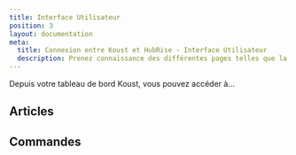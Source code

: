```yaml
---
title: Interface Utilisateur
position: 3
layout: documentation
meta:
  title: Connexion entre Koust et HubRise - Interface Utilisateur
  description: Prenez connaissance des différentes pages telles que la liste des articles ou celle des commandes.
---
```


Depuis votre tableau de bord Koust, vous pouvez accéder à...

## Articles

## Commandes